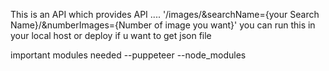 This is an API which provides API ....
'/images/&searchName={your Search Name}/&numberImages={Number of image you want}'
you can run this in your local host or deploy if u want to get json file

important modules needed
--puppeteer
--node_modules
